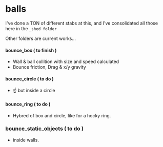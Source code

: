 
# balls

I've done a TON of different stabs at this, and I've consolidated all those here in the `_shed folder`

Other folders are current works...

#### bounce_box ( to finish )
- Wall & ball collition with size and speed calculated
- Bounce friction, Drag & x/y gravity

#### bounce_circle ( to do )
- ☝️ but inside a circle

#### bounce_ring ( to do )
- Hybred of box and circle, like for a hocky ring.

### bounce_static_objects ( to do )
- inside walls.
